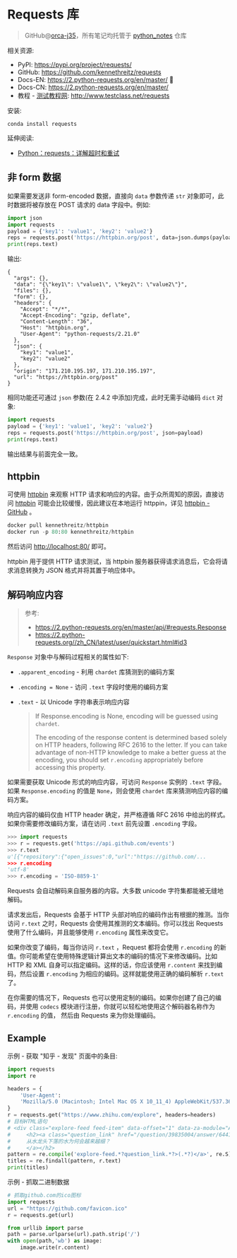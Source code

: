 # Requests 库
> GitHub@[orca-j35](https://github.com/orca-j35)，所有笔记均托管于 [python_notes](https://github.com/orca-j35/python_notes) 仓库

相关资源:

- PyPI: https://pypi.org/project/requests/
- GitHub: https://github.com/kennethreitz/requests
- Docs-EN: https://2.python-requests.org/en/master/ 🧀
- Docs-CN: https://2.python-requests.org/en/master/
- 教程 - [测试教程网](http://www.testclass.net/all): http://www.testclass.net/requests

安装:

```shell
conda install requests
```

延伸阅读:

-  [Python：requests：详解超时和重试](https://www.cnblogs.com/gl1573/p/10129382.html)

## 非 form 数据

如果需要发送非 form-encoded 数据，直接向 `data` 参数传递 `str` 对象即可，此时数据将被存放在 POST 请求的 data 字段中。例如:

```python
import json
import requests
payload = {'key1': 'value1', 'key2': 'value2'}
reps = requests.post('https://httpbin.org/post', data=json.dumps(payload))
print(reps.text)
```

输出:

```
{
  "args": {},
  "data": "{\"key1\": \"value1\", \"key2\": \"value2\"}",
  "files": {},
  "form": {},
  "headers": {
    "Accept": "*/*",
    "Accept-Encoding": "gzip, deflate",
    "Content-Length": "36",
    "Host": "httpbin.org",
    "User-Agent": "python-requests/2.21.0"
  },
  "json": {
    "key1": "value1",
    "key2": "value2"
  },
  "origin": "171.210.195.197, 171.210.195.197",
  "url": "https://httpbin.org/post"
}
```

相同功能还可通过 `json` 参数(在 2.4.2 中添加)完成，此时无需手动编码 `dict` 对象:

```python
import requests
payload = {'key1': 'value1', 'key2': 'value2'}
reps = requests.post('https://httpbin.org/post', json=payload)
print(reps.text)
```

输出结果与前面完全一致。

## httpbin

可使用 [httpbin](http://httpbin.org/) 来观察 HTTP 请求和响应的内容。由于众所周知的原因，直接访问 [httpbin](http://httpbin.org/) 可能会比较缓慢，因此建议在本地运行 httppin，详见 [httpbin - GitHub](https://github.com/postmanlabs/httpbin) 。

```python
docker pull kennethreitz/httpbin
docker run -p 80:80 kennethreitz/httpbin
```

然后访问 <http://localhost:80/> 即可。

httpbin 用于提供 HTTP 请求测试，当 httpbin 服务器获得请求消息后，它会将请求消息转换为 JSON 格式并将其置于响应体中。

## 解码响应内容

> 参考: 
>
> - https://2.python-requests.org/en/master/api/#requests.Response
> - https://2.python-requests.org//zh_CN/latest/user/quickstart.html#id3

`Response` 对象中与解码过程相关的属性如下:

- `.apparent_encoding` - 利用 `chardet` 库猜测到的编码方案

- `.encoding = None` - 访问 `.text` 字段时使用的编码方案

- `.text` - 以 Unicode 字符串表示响应内容

  > If Response.encoding is None, encoding will be guessed using `chardet`.
  >
  > The encoding of the response content is determined based solely on HTTP headers, following RFC 2616 to the letter. If you can take advantage of non-HTTP knowledge to make a better guess at the encoding, you should set `r.encoding` appropriately before accessing this property.

如果需要获取 Unicode 形式的响应内容，可访问 `Response` 实例的 `.text` 字段。如果 `Response.encoding` 的值是 `None`，则会使用 `chardet` 库来猜测响应内容的编码方案。

响应内容的编码仅由 HTTP  header 确定，并严格遵循 RFC 2616 中给出的样式。如果你需要修改编码方案，请在访问 `.text` 前先设置 `.encoding` 字段。

```python
>>> import requests
>>> r = requests.get('https://api.github.com/events')
>>> r.text
u'[{"repository":{"open_issues":0,"url":"https://github.com/...
>>> r.encoding
'utf-8'
>>> r.encoding = 'ISO-8859-1'
```

Requests 会自动解码来自服务器的内容。大多数 unicode 字符集都能被无缝地解码。

请求发出后，Requests 会基于 HTTP 头部对响应的编码作出有根据的推测。当你访问 `r.text` 之时，Requests 会使用其推测的文本编码。你可以找出 Requests 使用了什么编码，并且能够使用 `r.encoding` 属性来改变它。

如果你改变了编码，每当你访问 `r.text` ，Request 都将会使用 `r.encoding` 的新值。你可能希望在使用特殊逻辑计算出文本的编码的情况下来修改编码。比如 HTTP 和 XML 自身可以指定编码。这样的话，你应该使用 `r.content` 来找到编码，然后设置 `r.encoding` 为相应的编码。这样就能使用正确的编码解析 `r.text` 了。

在你需要的情况下，Requests 也可以使用定制的编码。如果你创建了自己的编码，并使用 `codecs` 模块进行注册，你就可以轻松地使用这个解码器名称作为 `r.encoding` 的值， 然后由 Requests 来为你处理编码。





## Example

示例 - 获取 "知乎 - 发现" 页面中的条目:

```python
import requests
import re

headers = {
    'User-Agent':
    'Mozilla/5.0 (Macintosh; Intel Mac OS X 10_11_4) AppleWebKit/537.36 (KHTML, like Gecko) Chrome/52.0.2743.116 Safari/537.36'
}
r = requests.get("https://www.zhihu.com/explore", headers=headers)
# 目标HTML语句
# <div class="explore-feed feed-item" data-offset="1" data-za-module="AnswerItem" data-za-index="">
#     <h2><a class="question_link" href="/question/39835004/answer/644144243" target="_blank" data-id="8141376" data-za-element-name="Title">
#     从水龙头下落的水为何会越来越细？
#     </a></h2>
pattern = re.compile('explore-feed.*?question_link.*?>(.*?)</a>', re.S)
titles = re.findall(pattern, r.text)
print(titles)
```

示例 - 抓取二进制数据

```python
# 抓取github.com的ico图标
import requests
url = "https://github.com/favicon.ico"
r = requests.get(url)

from urllib import parse
path = parse.urlparse(url).path.strip('/')
with open(path,'wb') as image:
    image.write(r.content)
```

